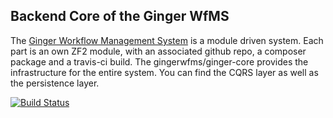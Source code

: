 Backend Core of the Ginger WfMS
-------------------------------

The [Ginger Workflow Management System](https://github.com/gingerwfms/ginger-wfms) is a module driven system.
Each part is an own ZF2 module, with an associated github repo, a composer package and a travis-ci build.
The gingerwfms/ginger-core provides the infrastructure for the entire system. You can find the 
CQRS layer as well as the persistence layer.

[![Build Status](https://travis-ci.org/gingerwfms/ginger-core.png?branch=master)](https://travis-ci.org/gingerwfms/ginger-core)

